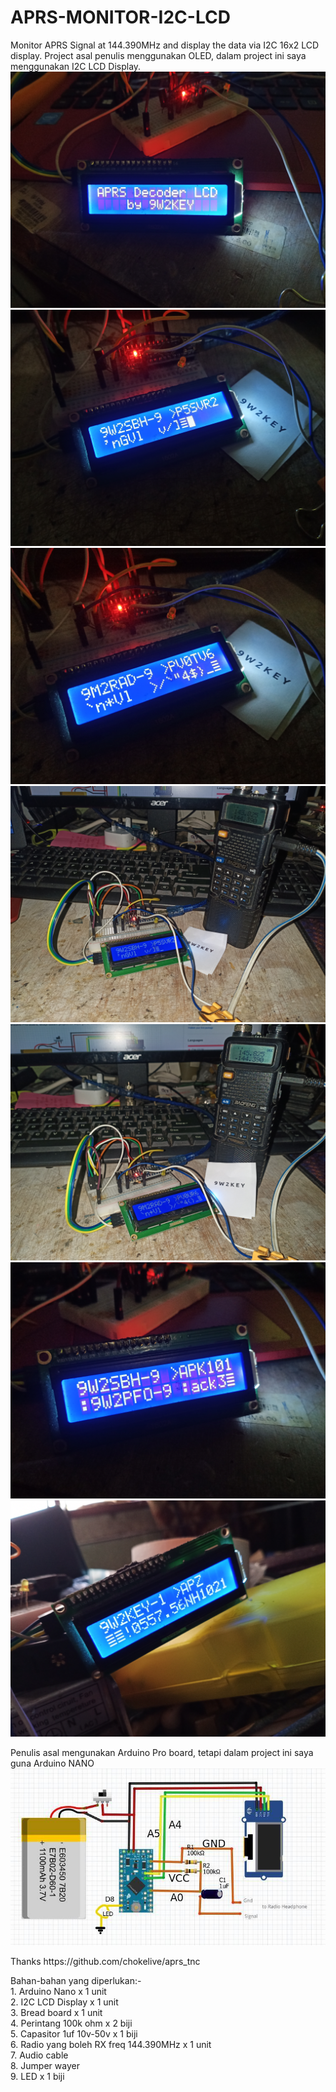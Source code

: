 # APRS-MONITOR-I2C-LCD
Monitor APRS Signal at 144.390MHz and display the data via I2C 16x2 LCD display. Project asal penulis menggunakan OLED, dalam project ini saya menggunakan I2C LCD Display.
<img src="https://github.com/mzakiab/APRS-MONITOR-I2C-LCD/blob/main/IMG_20230121_230425.jpg">
<img src="https://github.com/mzakiab/APRS-MONITOR-I2C-LCD/blob/main/IMG_20230121_204736.jpg">
<img src="https://github.com/mzakiab/APRS-MONITOR-I2C-LCD/blob/main/IMG_20230121_204853.jpg">
<img src="https://github.com/mzakiab/APRS-MONITOR-I2C-LCD/blob/main/IMG_20230121_205252.jpg">
<img src="https://github.com/mzakiab/APRS-MONITOR-I2C-LCD/blob/main/IMG_20230121_205403.jpg">
<img src="https://github.com/mzakiab/APRS-MONITOR-I2C-LCD/blob/main/IMG_20230121_211958.jpg">
<img src="https://github.com/mzakiab/APRS-MONITOR-I2C-LCD/blob/main/IMG_20230123_124758.jpg">
<p>
Penulis asal mengunakan Arduino Pro board, tetapi dalam project ini saya guna Arduino NANO
<img src="https://github.com/mzakiab/APRS-MONITOR-I2C-LCD/blob/main/circuit.jpeg">
<p>
Thanks https://github.com/chokelive/aprs_tnc
<p>
Bahan-bahan yang diperlukan:-
  <br>
1. Arduino Nano x 1 unit
  <br>
2. I2C LCD Display x 1 unit
  <br>
3. Bread board x 1 unit
  <br>
4. Perintang 100k ohm x 2 biji
  <br>
5. Capasitor 1uf 10v-50v x 1 biji
  <br>
6. Radio yang boleh RX freq 144.390MHz x 1 unit
  <br>
7. Audio cable
  <br>
8. Jumper wayer
  <br>
9. LED x 1 biji
